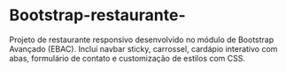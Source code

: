 # Bootstrap-restaurante-
Projeto de restaurante responsivo desenvolvido no módulo de Bootstrap Avançado (EBAC). Inclui navbar sticky, carrossel, cardápio interativo com abas, formulário de contato e customização de estilos com CSS.
